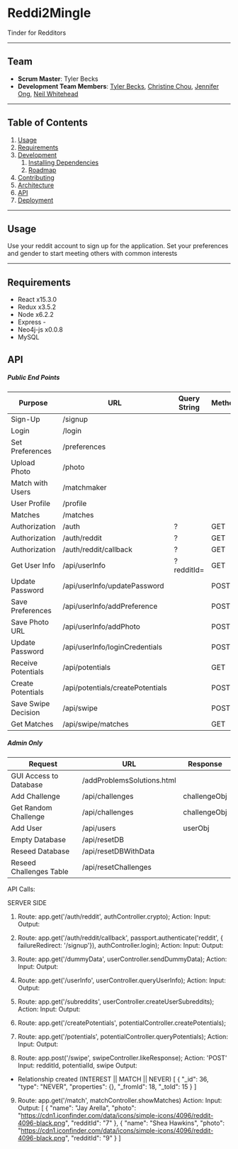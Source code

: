 # Reddi2Mingle
Tinder for Redditors 

<hr>

## Team

  - __Scrum Master__: Tyler Becks
  - __Development Team Members__: [Tyler Becks](https://github.com/tylerbecks), [Christine Chou](https://github.com/christinechou), [Jennifer Ong](https://github.com/jbarbettini), [Neil Whitehead](https://github.com/n-white)

<hr>

## Table of Contents

1. [Usage](#Usage)
1. [Requirements](#requirements)
1. [Development](#development)
    1. [Installing Dependencies](#installing-dependencies)
    1. [Roadmap](#roadmap)
1. [Contributing](#contributing)
1. [Architecture](#architecture)
1. [API](#api)
1. [Deployment](#deployment)

<hr>

## Usage

Use your reddit account to sign up for the application. Set your preferences and gender to start meeting others with common interests 

<hr>

## Requirements

- React x15.3.0
- Redux x3.5.2
- Node x6.2.2
- Express -
- Neo4j-js x0.0.8
- MySQL 

## API
##### Public End Points
|Purpose|URL|Query String|Method|Body|
|---|---|---|---|---|
|Sign-Up|/signup|   |
|Login|/login|   |
|Set Preferences|/preferences|   |
|Upload Photo|/photo||
|Match with Users|/matchmaker|
|User Profile|/profile||
|Matches|/matches||
|Authorization|/auth| ? |GET| - |
|Authorization|/auth/reddit| ? |GET| - |
|Authorization|/auth/reddit/callback| ? |GET| - |
|Get User Info|/api/userInfo| ?redditId= | GET | - |
|Update Password|/api/userInfo/updatePassword|   | POST |
|Save Preferences|/api/userInfo/addPreference|   | POST |
|Save Photo URL|/api/userInfo/addPhoto|   | POST |
|Update Password|/api/userInfo/loginCredentials|   | POST |
|Receive Potentials|/api/potentials|   | GET | - |
|Create Potentials|/api/potentials/createPotentials|   | POST |
|Save Swipe Decision|/api/swipe|   |  POST |
|Get Matches|/api/swipe/matches|   |  GET | - |




##### Admin Only
|Request|URL|Response|
|---|---|---|
|GUI Access to Database|/addProblemsSolutions.html|   |
|Add Challenge|/api/challenges|challengeObj|
|Get Random Challenge|/api/challenges|challengeObj|
|Add User|/api/users|userObj|
|Empty Database|/api/resetDB|   |
|Reseed Database|/api/resetDBWithData|   |
|Reseed Challenges Table|/api/resetChallenges|   |

API Calls:

SERVER SIDE
1. Route: app.get('/auth/reddit', authController.crypto);
Action: 
Input:
Output:
2. Route:  app.get('/auth/reddit/callback', passport.authenticate('reddit', { failureRedirect: '/signup'}), authController.login);
Action: 
Input: 
Output: 
3. Route: app.get('/dummyData', userController.sendDummyData);
Action: 
Input:
Output:
4. Route: app.get('/userInfo', userController.queryUserInfo);
Action: 
Input:
Output:
5. Route: app.get('/subreddits', userController.createUserSubreddits);
Action: 
Input:
Output:
6. Route: app.get('/createPotentials', potentialController.createPotentials);


7. Route: app.get('/potentials', potentialController.queryPotentials);
Action: 
Input:
Output:
8. Route: app.post('/swipe', swipeController.likeResponse);
Action: 'POST' 
Input: redditId, potentialId, swipe
Output: 
 - Relationship created (INTEREST || MATCH || NEVER)
  [
    {
      "_id": 36,
      "type": "NEVER",
      "properties": {},
      "_fromId": 18,
      "_toId": 15
      }
  ]

9. Route: app.get('/match', matchController.showMatches)
Action:
Input:
Output:
  [
    {
      "name": "Jay Arella",
      "photo": "https://cdn1.iconfinder.com/data/icons/simple-icons/4096/reddit-4096-black.png",
      "redditId": "7"
    },
    {
      "name": "Shea Hawkins",
      "photo": "https://cdn1.iconfinder.com/data/icons/simple-icons/4096/reddit-4096-black.png",
      "redditId": "9"
    }
  ]